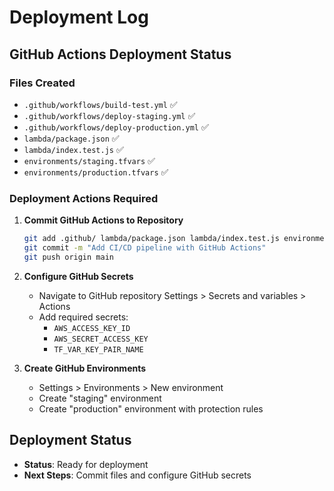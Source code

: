 # Deployment Log

## GitHub Actions Deployment Status

### Files Created
- `.github/workflows/build-test.yml` ✅
- `.github/workflows/deploy-staging.yml` ✅  
- `.github/workflows/deploy-production.yml` ✅
- `lambda/package.json` ✅
- `lambda/index.test.js` ✅
- `environments/staging.tfvars` ✅
- `environments/production.tfvars` ✅

### Deployment Actions Required

1. **Commit GitHub Actions to Repository**
   ```bash
   git add .github/ lambda/package.json lambda/index.test.js environments/
   git commit -m "Add CI/CD pipeline with GitHub Actions"
   git push origin main
   ```

2. **Configure GitHub Secrets**
   - Navigate to GitHub repository Settings > Secrets and variables > Actions
   - Add required secrets:
     - `AWS_ACCESS_KEY_ID`
     - `AWS_SECRET_ACCESS_KEY`
     - `TF_VAR_KEY_PAIR_NAME`

3. **Create GitHub Environments**
   - Settings > Environments > New environment
   - Create "staging" environment
   - Create "production" environment with protection rules

## Deployment Status
- **Status**: Ready for deployment
- **Next Steps**: Commit files and configure GitHub secrets